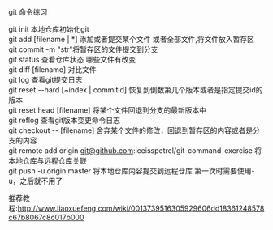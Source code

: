 git 命令练习

git init 本地仓库初始化git<br/>
git add [filename | *] 添加或者提交某个文件 或者全部文件,将文件放入暂存区<br/>
git commit -m "str"将暂存区的文件提交到分支<br/>
git status 查看仓库状态 哪些文件有改变<br/>
git diff [filename] 对比文件<br/>
git log 查看git提交日志 <br/>
git reset --hard [~index | commitid] 恢复到倒数第几个版本或者是指定提交id的版本<br/>
git reset head [filename] 将某个文件回退到分支的最新版本中<br/>
git reflog 查看git版本变更命令日志<br/>
git checkout -- [filename] 舍弃某个文件的修改，回退到暂存区的内容或者是分支的内容<br/>
git remote add origin git@github.com:iceisspetrel/git-command-exercise 将本地仓库与远程仓库关联<br/>
git push -u origin master 将本地仓库内容提交到远程仓库 第一次时需要使用-u，之后就不用了<br/>


推荐教程:http://www.liaoxuefeng.com/wiki/0013739516305929606dd18361248578c67b8067c8c017b000
